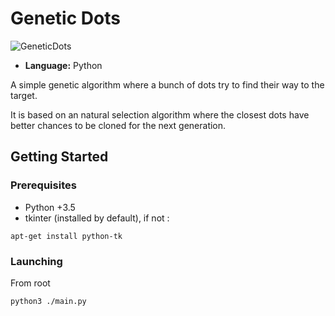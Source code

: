 # Genetic Dots

![GeneticDots](https://github.com/LePrat/GeneticDots/blob/master/img/geneticdots.gif)

- **Language:** Python

A simple genetic algorithm where a bunch of dots try to find their way to the target.

It is based on an natural selection algorithm where the closest dots have better chances to be cloned for the next generation.

## Getting Started


### Prerequisites

- Python +3.5
- tkinter (installed by default), if not :

```
apt-get install python-tk
```

### Launching


From root

```
python3 ./main.py
```
